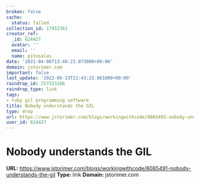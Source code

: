 ```yaml
---
broken: false
cache:
  status: failed
collection_id: 17452361
creator_ref:
  _id: 624427
  avatar: ''
  email: ''
  name: pitosalas
date: '2021-04-06T13:40:23.073000+00:00'
domain: jstorimer.com
important: false
last_update: '2022-06-23T22:43:23.861000+00:00'
raindrop_id: 257323168
raindrop_type: link
tags:
- ruby gil programming software
title: Nobody understands the GIL
type: drop
url: https://www.jstorimer.com/blogs/workingwithcode/8085491-nobody-understands-the-gil
user_id: 624427
---
```


# Nobody understands the GIL

**URL:** https://www.jstorimer.com/blogs/workingwithcode/8085491-nobody-understands-the-gil
**Type:** link
**Domain:** jstorimer.com
